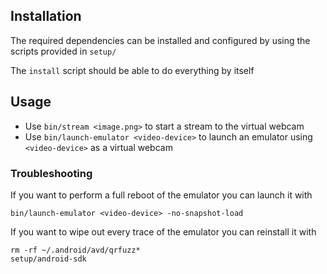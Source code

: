 ## Installation

The required dependencies can be installed and configured by using the scripts provided in `setup/`

The `install` script should be able to do everything by itself

## Usage

- Use `bin/stream <image.png>` to start a stream to the virtual webcam
- Use `bin/launch-emulator <video-device>` to launch an emulator using `<video-device>` as a virtual webcam

### Troubleshooting

If you want to perform a full reboot of the emulator you can launch it with

```
bin/launch-emulator <video-device> -no-snapshot-load
```

If you want to wipe out every trace of the emulator you can reinstall it with

```
rm -rf ~/.android/avd/qrfuzz*
setup/android-sdk
```
